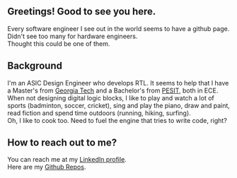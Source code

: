 ## Greetings! Good to see you here.
Every software engineer I see out in the world seems to have a github page.
Didn't see too many for hardware engineers.<br />
Thought this could be one of them.

## Background
I'm an ASIC Design Engineer who develops RTL.
It seems to help that I have a Master's from [Georgia Tech](https://www.gatech.edu/) and a Bachelor's from [PESIT](https://www.pes.edu/), both in ECE.
When not designing digital logic blocks, I like to play and watch a lot of sports (badminton, soccer, cricket), sing and play the piano, draw and paint, read fiction and spend time outdoors (running, hiking, surfing).<br />
Oh, I like to cook too. Need to fuel the engine that tries to write code, right?

## How to reach out to me?
You can reach me at my [LinkedIn profile](https://www.linkedin.com/in/akarshnkolekar/).<br />
Here are my [Github Repos](https://github.com/AkarshNKolekar).
